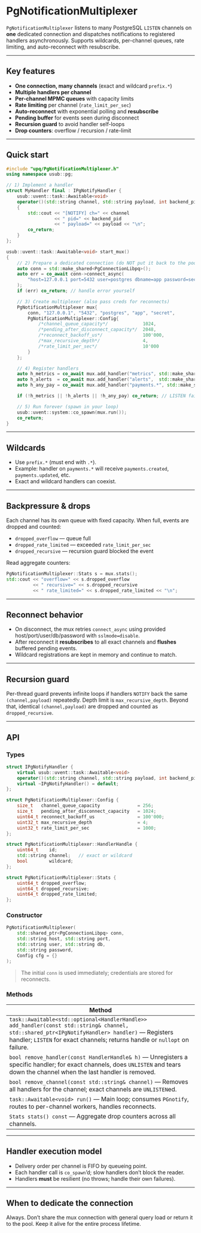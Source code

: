 # PgNotificationMultiplexer

`PgNotificationMultiplexer` listens to many PostgreSQL `LISTEN` channels on **one** dedicated connection and dispatches
notifications to registered handlers asynchronously. Supports wildcards, per-channel queues, rate limiting, and
auto-reconnect with resubscribe.

---

## Key features

- **One connection, many channels** (exact and wildcard `prefix.*`)
- **Multiple handlers per channel**
- **Per-channel MPMC queues** with capacity limits
- **Rate limiting** per channel (`rate_limit_per_sec`)
- **Auto-reconnect** with exponential polling and **resubscribe**
- **Pending buffer** for events seen during disconnect
- **Recursion guard** to avoid handler self-loops
- **Drop counters**: overflow / recursion / rate-limit

---

## Quick start

```cpp
#include "upq/PgNotificationMultiplexer.h"
using namespace usub::pg;

// 1) Implement a handler
struct MyHandler final : IPgNotifyHandler {
    usub::uvent::task::Awaitable<void>
    operator()(std::string channel, std::string payload, int backend_pid) override
    {
        std::cout << "[NOTIFY] ch=" << channel
                  << " pid=" << backend_pid
                  << " payload=" << payload << "\n";
        co_return;
    }
};

usub::uvent::task::Awaitable<void> start_mux()
{
    // 2) Prepare a dedicated connection (do NOT put it back to the pool)
    auto conn = std::make_shared<PgConnectionLibpq>();
    auto err = co_await conn->connect_async(
        "host=127.0.0.1 port=5432 user=postgres dbname=app password=secret sslmode=disable"
    );
    if (err) co_return; // handle error yourself

    // 3) Create multiplexer (also pass creds for reconnects)
    PgNotificationMultiplexer mux{
        conn, "127.0.0.1", "5432", "postgres", "app", "secret",
        PgNotificationMultiplexer::Config{
            /*channel_queue_capacity*/             1024,
            /*pending_after_disconnect_capacity*/  2048,
            /*reconnect_backoff_us*/               100'000,
            /*max_recursive_depth*/                4,
            /*rate_limit_per_sec*/                 10'000
        }
    };

    // 4) Register handlers
    auto h_metrics = co_await mux.add_handler("metrics", std::make_shared<MyHandler>());
    auto h_alerts  = co_await mux.add_handler("alerts",  std::make_shared<MyHandler>());
    auto h_any_pay = co_await mux.add_handler("payments.*", std::make_shared<MyHandler>()); // wildcard

    if (!h_metrics || !h_alerts || !h_any_pay) co_return; // LISTEN failed

    // 5) Run forever (spawn in your loop)
    usub::uvent::system::co_spawn(mux.run());
    co_return;
}
```

---

## Wildcards

* Use `prefix.*` (must end with `.*`).
* Example: handler on `payments.*` will receive `payments.created`, `payments.updated`, etc.
* Exact and wildcard handlers can coexist.

---

## Backpressure & drops

Each channel has its own queue with fixed capacity. When full, events are dropped and counted:

* `dropped_overflow` — queue full
* `dropped_rate_limited` — exceeded `rate_limit_per_sec`
* `dropped_recursive` — recursion guard blocked the event

Read aggregate counters:

```cpp
PgNotificationMultiplexer::Stats s = mux.stats();
std::cout << "overflow=" << s.dropped_overflow
          << " recursive=" << s.dropped_recursive
          << " rate_limited=" << s.dropped_rate_limited << "\n";
```

---

## Reconnect behavior

* On disconnect, the mux retries `connect_async` using provided host/port/user/db/password with `sslmode=disable`.
* After reconnect it **resubscribes** to all exact channels and **flushes** buffered pending events.
* Wildcard registrations are kept in memory and continue to match.

---

## Recursion guard

Per-thread guard prevents infinite loops if handlers `NOTIFY` back the same `(channel,payload)` repeatedly.
Depth limit is `max_recursive_depth`. Beyond that, identical `(channel,payload)` are dropped and counted as
`dropped_recursive`.

---

## API

### Types

```cpp
struct IPgNotifyHandler {
    virtual usub::uvent::task::Awaitable<void>
    operator()(std::string channel, std::string payload, int backend_pid) = 0;
    virtual ~IPgNotifyHandler() = default;
};

struct PgNotificationMultiplexer::Config {
    size_t   channel_queue_capacity              = 256;
    size_t   pending_after_disconnect_capacity   = 1024;
    uint64_t reconnect_backoff_us                = 100'000;
    uint32_t max_recursive_depth                 = 4;
    uint32_t rate_limit_per_sec                  = 1000;
};

struct PgNotificationMultiplexer::HandlerHandle {
    uint64_t    id;
    std::string channel;   // exact or wildcard
    bool        wildcard;
};

struct PgNotificationMultiplexer::Stats {
    uint64_t dropped_overflow;
    uint64_t dropped_recursive;
    uint64_t dropped_rate_limited;
};
```

### Constructor

```cpp
PgNotificationMultiplexer(
    std::shared_ptr<PgConnectionLibpq> conn,
    std::string host, std::string port,
    std::string user, std::string db,
    std::string password,
    Config cfg = {}
);
```

> The initial `conn` is used immediately; credentials are stored for reconnects.

### Methods

| Method                                                                                                                                                                                                                       |
|------------------------------------------------------------------------------------------------------------------------------------------------------------------------------------------------------------------------------|
| `task::Awaitable<std::optional<HandlerHandle>> add_handler(const std::string& channel, std::shared_ptr<IPgNotifyHandler> handler)` — Registers handler; `LISTEN` for exact channels; returns handle or `nullopt` on failure. |
| `bool remove_handler(const HandlerHandle& h)` — Unregisters a specific handler; for exact channels, does `UNLISTEN` and tears down the channel when the last handler is removed.                                             |
| `bool remove_channel(const std::string& channel)` — Removes all handlers for the channel; exact channels are `UNLISTEN`ed.                                                                                                   |
| `task::Awaitable<void> run()` — Main loop; consumes `PGnotify`, routes to per-channel workers, handles reconnects.                                                                                                           |
| `Stats stats() const` — Aggregate drop counters across all channels.                                                                                                                                                         |

---

## Handler execution model

* Delivery order per channel is FIFO by queueing point.
* Each handler call is `co_spawn`’d; slow handlers don’t block the reader.
* Handlers **must** be resilient (no throws; handle their own failures).

---

## When to dedicate the connection

Always. Don’t share the mux connection with general query load or return it to the pool. Keep it alive for the entire
process lifetime.